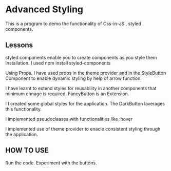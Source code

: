 # Advanced Styling

This is a program to demo the functionality of Css-in-JS , styled components.

## Lessons

styled components enable you to create components as you style them
Installation. I used npm install styled-components 

Using Props. I have used props in the theme provider and in the StyleButton Component to enable dynamic styling by help of arrow function.

I have learnt to extend styles for reusability in another components that minimum chnage is required, FancyButton is an Extension.

I  I created some global styles for the application. The DarkButton laverages this functionality.
 
I implemented pseudoclasses with functionalities like :hover 

I implemented use of theme provider to enacle consistent styling through the application.

## HOW TO USE

Run the code.
Experiment with the buttons.